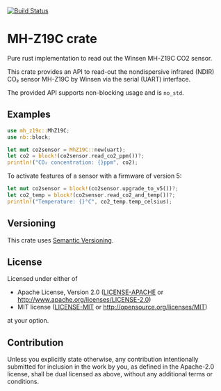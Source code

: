 [![Build Status](https://travis-ci.com/jgosmann/mh-z19c.svg?branch=main)](https://travis-ci.com/jgosmann/mh-z19c)

# MH-Z19C crate

Pure rust implementation to read out the Winsen MH-Z19C CO2 sensor.

This crate provides an API to read-out the nondispersive infrared (NDIR)
CO₂ sensor MH-Z19C by Winsen via the serial (UART) interface.

The provided API supports non-blocking usage and is `no_std`.

## Examples
```rust
use mh_z19c::MhZ19C;
use nb::block;

let mut co2sensor = MhZ19C::new(uart);
let co2 = block!(co2sensor.read_co2_ppm())?;
println!("CO₂ concentration: {}ppm", co2);
```

To activate features of a sensor with a firmware of version 5:

```rust
let mut co2sensor = block!(co2sensor.upgrade_to_v5())?;
let co2_temp = block!(co2sensor.read_co2_and_temp())?;
println!("Temperature: {}°C", co2_temp.temp_celsius);
```

## Versioning

This crate uses [Semantic Versioning](https://semver.org/).

## License

Licensed under either of

 * Apache License, Version 2.0
   ([LICENSE-APACHE](LICENSE-APACHE) or http://www.apache.org/licenses/LICENSE-2.0)
 * MIT license
   ([LICENSE-MIT](LICENSE-MIT) or http://opensource.org/licenses/MIT)

at your option.

## Contribution

Unless you explicitly state otherwise, any contribution intentionally submitted
for inclusion in the work by you, as defined in the Apache-2.0 license, shall be
dual licensed as above, without any additional terms or conditions.